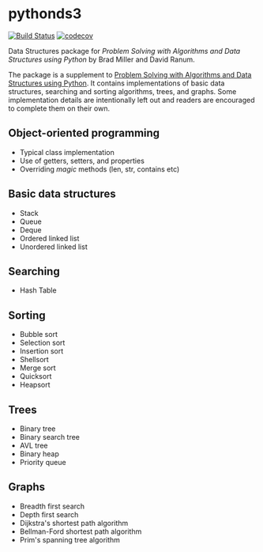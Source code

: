 # pythonds3

[![Build Status](https://travis-ci.com/yasinovskyy/pythonds3.svg?branch=master)](https://travis-ci.com/yasinovskyy/pythonds3) [![codecov](https://codecov.io/gh/yasinovskyy/pythonds3/branch/master/graph/badge.svg)](https://codecov.io/gh/yasinovskyy/pythonds3)

Data Structures package for *Problem Solving with Algorithms and Data Structures using Python* by Brad Miller and David Ranum.

The package is a supplement to [Problem Solving with Algorithms and Data Structures using Python](https://runestone.academy/runestone/static/pythonds/index.html). It contains implementations of basic data structures, searching and sorting algorithms, trees, and graphs. Some implementation details are intentionally left out and readers are encouraged to complete them on their own.

## Object-oriented programming

* Typical class implementation
* Use of getters, setters, and properties
* Overriding *magic* methods (len, str, contains etc)

## Basic data structures

* Stack
* Queue
* Deque
* Ordered linked list
* Unordered linked list

## Searching

* Hash Table

## Sorting

* Bubble sort
* Selection sort
* Insertion sort
* Shellsort
* Merge sort
* Quicksort
* Heapsort

## Trees

* Binary tree
* Binary search tree
* AVL tree
* Binary heap
* Priority queue

## Graphs

* Breadth first search
* Depth first search
* Dijkstra's shortest path algorithm
* Bellman-Ford shortest path algorithm
* Prim's spanning tree algorithm
